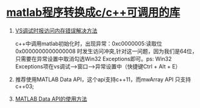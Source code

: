  # [matlab程序转换成c/c++可调用的库](https://ww2.mathworks.cn/help/compiler_sdk/gs/create-a-cc-mwarray-application.html#mw_ea0236b3-41e4-4f47-9a18-f989969c3834)

1. [VS调试时报访问内存错误解决方法](https://blog.csdn.net/andy_5826_liu/article/details/84985766)

   c++中调用matlab初始化时，出现异常：0xc0000005:读取位0x0000000000000008 时发生访问冲突,针对这一问题，因为我们是64位，只需要在异常设置中取消勾选Win32 Exceptions即可。ps: Win32 Exceptions项在vs调试-->窗口-->异常设置中（快捷键Ctrl + Alt + E）

2. 推荐使用MATLAB Data API，这个api支持c++11，而mwArray API 只支持c++03;

3. [MATLAB Data API的使用方法](https://ww2.mathworks.cn/help/compiler_sdk/cxx/writing-c-driver-code-using-the-generic-interface.html)

   

